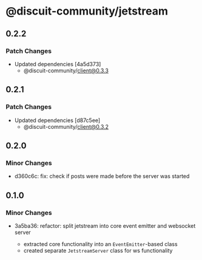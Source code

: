 # @discuit-community/jetstream

## 0.2.2

### Patch Changes

- Updated dependencies [4a5d373]
  - @discuit-community/client@0.3.3

## 0.2.1

### Patch Changes

- Updated dependencies [d87c5ee]
  - @discuit-community/client@0.3.2

## 0.2.0

### Minor Changes

- d360c6c: fix: check if posts were made before the server was started

## 0.1.0

### Minor Changes

- 3a5ba36: refactor: split jetstream into core event emitter and websocket server

  - extracted core functionality into an `EventEmitter`-based class
  - created separate `JetstreamServer` class for ws functionality
